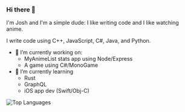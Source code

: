 ### Hi there 👋

I'm Josh and I'm a simple dude: I like writing code and I like watching anime.

I write code using C++, JavaScript, C#, Java, and Python.

- 🔭 I’m currently working on:
  * MyAnimeList stats app using Node/Express
  * A game using C#/MonoGame
- 🌱 I’m currently learning
  * Rust
  * GraphQL
  * iOS app dev (Swift/Obj-C)

![Top Languages](https://github-readme-stats.vercel.app/api/top-langs/?username=YoCodingJosh&theme=buefy&layout=compact)

<!--
**YoCodingJosh/YoCodingJosh** is a ✨ _special_ ✨ repository because its `README.md` (this file) appears on your GitHub profile.

Here are some ideas to get you started:

- 🔭 I’m currently working on ...
- 🌱 I’m currently learning ...
- 👯 I’m looking to collaborate on ...
- 🤔 I’m looking for help with ...
- 💬 Ask me about ...
- 📫 How to reach me: ...
- 😄 Pronouns: ...
- ⚡ Fun fact: ...
-->
